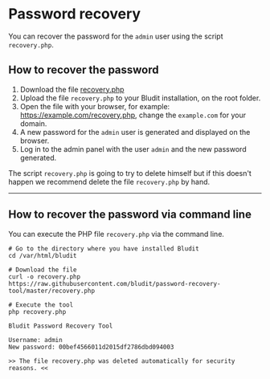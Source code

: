 # Password recovery
<!-- position: 4 -->

You can recover the password for the `admin` user using the script `recovery.php`.

<h2 id="how-to-recover-the-password">How to recover the password</h2>

1. Download the file [recovery.php](https://raw.githubusercontent.com/bludit/password-recovery-tool/master/recovery.php)
2. Upload the file `recovery.php` to your Bludit installation, on the root folder.
3. Open the file with your browser, for example: https://example.com/recovery.php, change the `example.com` for your domain.
4. A new password for the `admin` user is generated and displayed on the browser.
5. Log in to the admin panel with the user `admin` and the new password generated.

The script `recovery.php` is going to try to delete himself but if this doesn't happen we recommend delete the file `recovery.php` by hand.

---

<h2 id="how-to-recover-the-password">How to recover the password via command line</h2>

You can execute the PHP file `recovery.php` via the command line.

```
# Go to the directory where you have installed Bludit
cd /var/html/bludit

# Download the file
curl -o recovery.php https://raw.githubusercontent.com/bludit/password-recovery-tool/master/recovery.php

# Execute the tool
php recovery.php
```

```
Bludit Password Recovery Tool

Username: admin
New password: 00bef4566011d2015df2786dbd094003

>> The file recovery.php was deleted automatically for security reasons. <<
```